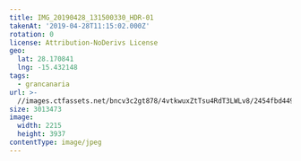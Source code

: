 ```yaml
---
title: IMG_20190428_131500330_HDR-01
takenAt: '2019-04-28T11:15:02.000Z'
rotation: 0
license: Attribution-NoDerivs License
geo:
  lat: 28.170841
  lng: -15.432148
tags:
  - grancanaria
url: >-
  //images.ctfassets.net/bncv3c2gt878/4vtkwuxZtTsu4RdT3LWLv8/2454fbd449115c6577bbe33e4d6cd192/img_20190428_131500330_hdr-01_40936557613_o
size: 3013473
image:
  width: 2215
  height: 3937
contentType: image/jpeg
---
```


